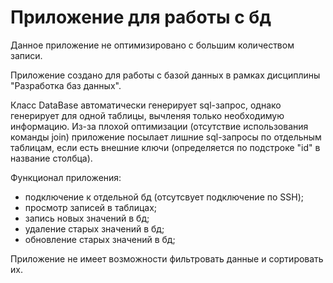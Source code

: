 # Приложение для работы с бд

Данное приложение не оптимизировано с большим количеством записи.

Приложение создано для работы с базой данных 
в рамках дисциплины "Разработка баз данных".

Класс DataBase автоматически генерирует sql-запрос, 
однако генерирует для одной таблицы, вычленяя только 
необходимую информацию. Из-за плохой оптимизации 
(отсутствие использования команды join) приложение 
посылает лишние sql-запросы по отдельным таблицам, если есть 
внешние ключи (определяется по подстроке "id" в название 
столбца).

Функционал приложения:
+ подключение к отдельной бд (отсутсвует подключение по SSH);
+ просмотр записей в таблицах;
+ запись новых значений в бд;
+ удаление старых значений в бд;
+ обновление старых значений в бд;

Приложение не имеет возможности фильтровать данные и сортировать их.

